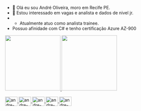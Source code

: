 - 👋 Olá eu sou André Oliveira, moro em Recife PE.
- 👀 Estou interessado em vagas e analista e dados de nivel jr.
- - Atualmente atuo como analista trainee.
- Possuo afinidade com C# e tenho certificação Azure AZ-900

<div align="left">
  <a href="https://github.com/andrewoliver616">
  <img height="180em" src="https://github-readme-stats.vercel.app/api?username=andrewoliver616&show_icons=true&theme=dark&include_all_commits=true&count_private=true"/>
  <img height="180em" src="https://github-readme-stats.vercel.app/api/top-langs/?username=andrewoliver616&layout=compact&langs_count=7&theme=dark"/>
</div>
  
  <div style="display: inline_block"><br>
      <img align="center" alt="andre-Csharp" height="30" width="40" src="https://cdn.jsdelivr.net/gh/devicons/devicon@latest/icons/azure/azure-original.svg"/>
      <img align="center" alt="andre-Js" height="30" width="40" src="https://img.icons8.com/?size=100&id=70667&format=png&color=000000"/>
      <img align="center" alt="andre-dotnet" height="30" width="40" src="https://img.icons8.com/?size=100&id=y5utoW4FUM92&format=png&color=000000"/>
      <img align="center" alt="andre-sql" height="30" width="40" src="https://img.icons8.com/?size=100&id=55251&format=png&color=000000"/>
       <img align="center" alt="andre-sql" height="30" width="40" src="https://img.icons8.com/?size=100&id=QSjnrUKYMnxO&format=png&color=000000"/>
    
</div>


